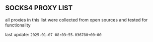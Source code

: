 ## SOCKS4 PROXY LIST

all proxies in this list were collected from open sources and tested for functionality

last update: `2025-01-07 08:03:55.036780+00:00`